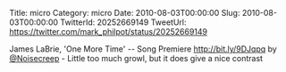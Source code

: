 Title: micro
Category: micro
Date: 2010-08-03T00:00:00
Slug: 2010-08-03T00:00:00
TwitterId: 20252669149
TweetUrl: https://twitter.com/mark_philpot/status/20252669149

James LaBrie, 'One More Time' -- Song Premiere http://bit.ly/9DJqpq by [@Noisecreep](https://twitter.com/Noisecreep) - Little too much growl, but it does give a nice contrast